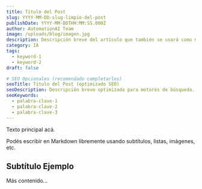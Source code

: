 ```yaml
---
title: Título del Post
slug: YYYY-MM-DD-slug-limpio-del-post
publishDate: YYYY-MM-DDTHH:MM:SS.000Z
author: AutomationAI Team
image: /uploads/blog/imagen.jpg
description: Descripción breve del artículo que también se usará como meta descripción SEO.
category: IA
tags:
  - keyword-1
  - keyword-2
draft: false

# SEO Opcionales (recomendado completarlos)
seoTitle: Título del Post (optimizado SEO)
seoDescription: Descripción breve optimizada para motores de búsqueda.
seoKeywords:
  - palabra-clave-1
  - palabra-clave-2
  - palabra-clave-3
---
```


Texto principal acá.

Podés escribir en Markdown libremente usando subtítulos, listas, imágenes, etc.

## Subtítulo Ejemplo

Más contenido...
